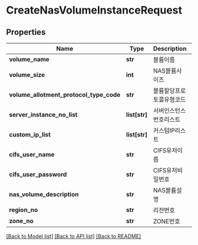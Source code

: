 # CreateNasVolumeInstanceRequest

## Properties
Name | Type | Description | Notes
------------ | ------------- | ------------- | -------------
**volume_name** | **str** | 볼륨이름 | 
**volume_size** | **int** | NAS볼륨사이즈 | 
**volume_allotment_protocol_type_code** | **str** | 볼륨할당프로토콜유형코드 | 
**server_instance_no_list** | **list[str]** | 서버인스턴스번호리스트 | [optional] 
**custom_ip_list** | **list[str]** | 커스텀IP리스트 | [optional] 
**cifs_user_name** | **str** | CIFS유저이름 | [optional] 
**cifs_user_password** | **str** | CIFS유저비밀번호 | [optional] 
**nas_volume_description** | **str** | NAS볼륨설명 | [optional] 
**region_no** | **str** | 리전번호 | [optional] 
**zone_no** | **str** | ZONE번호 | [optional] 

[[Back to Model list]](../README.md#documentation-for-models) [[Back to API list]](../README.md#documentation-for-api-endpoints) [[Back to README]](../README.md)


